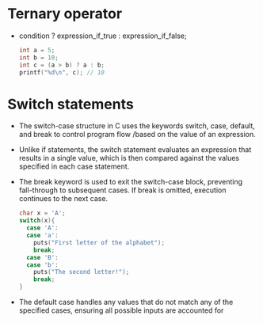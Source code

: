 # Ternary operator

* condition ? expression_if_true : expression_if_false;

  ```c
  int a = 5;
  int b = 10;
  int c = (a > b) ? a : b;
  printf("%d\n", c); // 10
  ```

# Switch statements

* The switch-case structure in C uses the keywords switch, case, default, and break to control program flow /based on the value of an expression.

* Unlike if statements, the switch statement evaluates an expression that results in a single value, which is then compared against the values specified in each case statement.

* The break keyword is used to exit the switch-case block, preventing fall-through to subsequent cases. If break is omitted, execution continues to the next case.

  ```c
  char x = 'A';
  switch(x){
    case 'A':
    case 'a':
      puts("First letter of the alphabet");
      break;
    case 'B':
    case 'b':
      puts("The second letter!");
      break;
  }
  ```

* The default case handles any values that do not match any of the specified cases, ensuring all possible inputs are accounted for